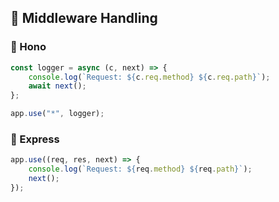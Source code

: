 
## 📌  Middleware Handling
### 🔹 Hono
```ts
const logger = async (c, next) => {
    console.log(`Request: ${c.req.method} ${c.req.path}`);
    await next();
};

app.use("*", logger);
```

### 🔹 Express
```ts
app.use((req, res, next) => {
    console.log(`Request: ${req.method} ${req.path}`);
    next();
});
```
